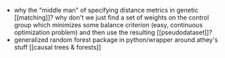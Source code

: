 
- why the "middle man" of specifying distance metrics in genetic [[matching]]? why don't we just find a set of weights on the control group which minimizes some balance criterion (easy, continuous optimization problem) and then use the resulting [[pseudodataset]]?
- generalized random forest package in python/wrapper around athey's stuff [[causal trees & forests]]